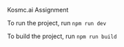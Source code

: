 Kosmc.ai Assignment

To run the project, run `npm run dev`

To build the project, run `npm run build`

